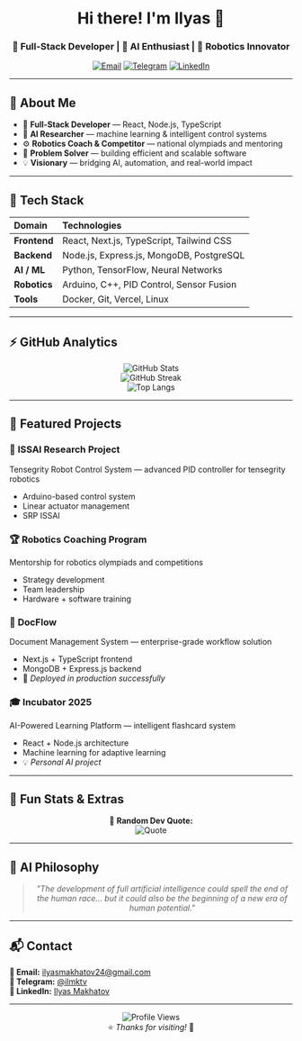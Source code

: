 <div align="center">

# Hi there! I'm Ilyas 👋

### 🚀 Full-Stack Developer | 🤖 AI Enthusiast | 🦾 Robotics Innovator  

[![Email](https://img.shields.io/badge/Email-D14836?style=flat&logo=gmail&logoColor=white)](mailto:ilyasmakhatov24@gmail.com)
[![Telegram](https://img.shields.io/badge/Telegram-2CA5E0?style=flat&logo=telegram&logoColor=white)](https://t.me/ilmktv)
[![LinkedIn](https://img.shields.io/badge/LinkedIn-0077B5?style=flat&logo=linkedin&logoColor=white)](https://www.linkedin.com/in/ilyas-makhatov-b4a674388/)

</div>

---

## 🧠 About Me  

- 🧩 **Full-Stack Developer** — React, Node.js, TypeScript  
- 🤖 **AI Researcher** — machine learning & intelligent control systems  
- ⚙️ **Robotics Coach & Competitor** — national olympiads and mentoring  
- 🧭 **Problem Solver** — building efficient and scalable software  
- 💡 **Visionary** — bridging AI, automation, and real-world impact  

---

## 🧰 Tech Stack  

| Domain | Technologies |
|:--|:--|
| **Frontend** | React, Next.js, TypeScript, Tailwind CSS |
| **Backend** | Node.js, Express.js, MongoDB, PostgreSQL |
| **AI / ML** | Python, TensorFlow, Neural Networks |
| **Robotics** | Arduino, C++, PID Control, Sensor Fusion |
| **Tools** | Docker, Git, Vercel, Linux |

---

## ⚡ GitHub Analytics  

<div align="center">

![GitHub Stats](https://github-readme-stats.vercel.app/api?username=ilyasidk&show_icons=true&theme=transparent&hide_border=true)  
![GitHub Streak](https://github-readme-streak-stats.herokuapp.com/?user=ilyasidk&theme=minimal&hide_border=true)  
![Top Langs](https://github-readme-stats.vercel.app/api/top-langs/?username=ilyasidk&layout=compact&theme=transparent&hide_border=true)

</div>

---

## 🚀 Featured Projects  

### 🤖 **ISSAI Research Project**
Tensegrity Robot Control System — advanced PID controller for tensegrity robotics  
- Arduino-based control system  
- Linear actuator management  
- SRP ISSAI

### 🏆 **Robotics Coaching Program**
Mentorship for robotics olympiads and competitions  
- Strategy development  
- Team leadership  
- Hardware + software training

### 📄 **DocFlow**
Document Management System — enterprise-grade workflow solution  
- Next.js + TypeScript frontend  
- MongoDB + Express.js backend  
- 🚀 *Deployed in production successfully*

### 🎓 **Incubator 2025**
AI-Powered Learning Platform — intelligent flashcard system  
- React + Node.js architecture  
- Machine learning for adaptive learning  
- 💡 *Personal AI project*

---

## 🌌 Fun Stats & Extras  

<div align="center">

🧮 **Random Dev Quote:**  
![Quote](https://quotes-github-readme.vercel.app/api?type=horizontal&theme=light)  


</div>

---

## 🧩 AI Philosophy  

<div align="center">

> *"The development of full artificial intelligence could spell the end of the human race... but it could also be the beginning of a new era of human potential."*

</div>

---

## 📬 Contact  

**📧 Email:** [ilyasmakhatov24@gmail.com](mailto:ilyasmakhatov24@gmail.com)  
**💬 Telegram:** [@ilmktv](https://t.me/ilmktv)  
**💼 LinkedIn:** [Ilyas Makhatov](https://www.linkedin.com/in/ilyas-makhatov-b4a674388/)

---

<div align="center">

![Profile Views](https://komarev.com/ghpvc/?username=ilyasidk&style=flat&color=gray)  
⭐ *Thanks for visiting!* 🌟  

</div>
